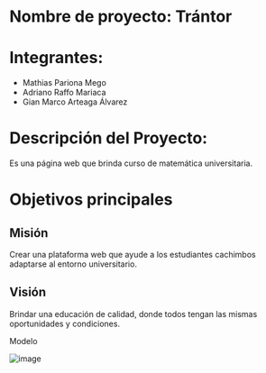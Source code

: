 # Nombre de proyecto: Trántor


# Integrantes:
- Mathias Pariona Mego
- Adriano Raffo Mariaca
- Gian Marco Arteaga Álvarez

# Descripción del Proyecto:
Es una página web que brinda curso de matemática universitaria.

# Objetivos principales  

## Misión

Crear una plataforma web que ayude a los estudiantes cachimbos adaptarse al entorno universitario.

## Visión

Brindar una educación de calidad, donde todos tengan las mismas oportunidades y condiciones.


Modelo

![image](https://user-images.githubusercontent.com/91270081/235829572-211f06ed-ff80-45c7-90d8-061f3746163c.png)
